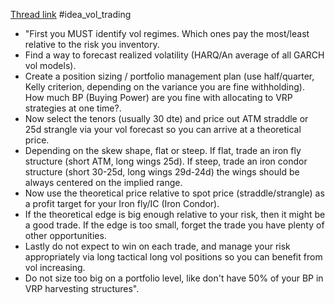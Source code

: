 
[Thread link](https://twitter.com/volatilityswan/status/1538590525476986887?s=21&t=rBPl52HCshup62keciDNQw)
#idea_vol_trading 

- "First you MUST identify vol regimes. Which ones pay the most/least relative to the risk you inventory.
- Find a way to forecast realized volatility (HARQ/An average of all GARCH vol models).
- Create a position sizing / portfolio management plan (use half/quarter, Kelly criterion, depending on the variance you are fine withholding). How much BP (Buying Power) are you fine with allocating to VRP strategies at one time?.
- Now select the tenors (usually 30 dte) and price out ATM straddle or 25d strangle via your vol forecast so you can arrive at a theoretical price.
- Depending on the skew shape, flat or steep. If flat, trade an iron fly structure (short ATM, long wings 25d). If steep, trade an iron condor structure (short 30-25d, long wings 29d-24d) the wings should be always centered on the implied range.
- Now use the theoretical price relative to spot price (straddle/strangle) as a profit target for your Iron fly/IC (Iron Condor).
- If the theoretical edge is big enough relative to your risk, then it might be a good trade. If the edge is too small, forget the trade you have plenty of other opportunities.
- Lastly do not expect to win on each trade, and manage your risk appropriately via long tactical long vol positions so you can benefit from vol increasing.
- Do not size too big on a portfolio level, like don't have 50% of your BP in VRP harvesting structures".